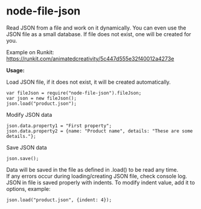 # node-file-json
Read JSON from a file and work on it dynamically. You can even use the JSON file as a small database. If file does not exist, one will be created for you.

Example on Runkit: https://runkit.com/animatedcreativity/5c447d555e32f40012a4273e

**Usage:**

Load JSON file, if it does not exist, it will be created automatically.
```
var fileJson = require("node-file-json").fileJson;
var json = new fileJson();
json.load("product.json");
```

Modify JSON data
```
json.data.property1 = "First property";
json.data.property2 = {name: "Product name", details: "These are some details."};
```

Save JSON data

```
json.save();
```

Data will be saved in the file as defined in .load() to be read any time.<br/>
If any errors occur during loading/creating JSON file, check console log.
JSON in file is saved properly with indents. To modify indent value, add it to options, example:
```
json.load("product.json", {indent: 4});
```
